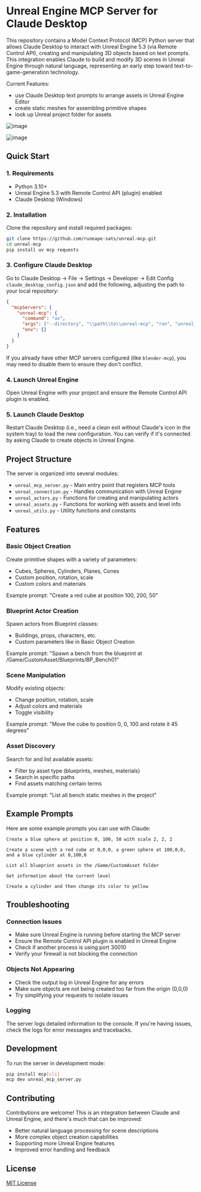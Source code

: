 # Unreal Engine MCP Server for Claude Desktop

This repository contains a Model Context Protocol (MCP) Python server that allows Claude Desktop to interact with Unreal Engine 5.3 (via Remote Control API), creating and manipulating 3D objects based on text prompts. This integration enables Claude to build and modify 3D scenes in Unreal Engine through natural language, representing an early step toward text-to-game-generation technology. 

Current Features:
- use Claude Desktop text prompts to arrange assets in Unreal Engine Editor
- create static meshes for assembling primitive shapes
- look up Unreal project folder for assets

![image](https://github.com/user-attachments/assets/f7d3d1e7-2057-41c1-bf5b-06734829a8aa)

![image](https://github.com/user-attachments/assets/394c3590-b54e-4824-a763-9df62b3d4cc1)


## Quick Start

### 1. Requirements
  - Python 3.10+
  - Unreal Engine 5.3 with Remote Control API (plugin) enabled
  - Claude Desktop (Windows)

### 2. Installation
Clone the repository and install required packages:

```bash
git clone https://github.com/runeape-sats/unreal-mcp.git
cd unreal-mcp
pip install uv mcp requests
```

### 3. Configure Claude Desktop
Go to Claude Desktop → File → Settings → Developer → Edit Config `claude_desktop_config.json` and add the following, adjusting the path to your local repository:

```json
{
  "mcpServers": {
    "unreal-mcp": {
      "command": "uv",
      "args": ["--directory", "\\path\\to\\unreal-mcp", "run", "unreal_mcp_server.py"],
      "env": {}
    }
  }
}
```

If you already have other MCP servers configured (like `blender-mcp`), you may need to disable them to ensure they don't conflict.

### 4. Launch Unreal Engine
Open Unreal Engine with your project and ensure the Remote Control API plugin is enabled.

### 5. Launch Claude Desktop
Restart Claude Desktop (i.e., need a clean exit without Claude's icon in the system tray) to load the new configuration. You can verify if it's connected by asking Claude to create objects in Unreal Engine.

## Project Structure

The server is organized into several modules:

- `unreal_mcp_server.py` - Main entry point that registers MCP tools
- `unreal_connection.py` - Handles communication with Unreal Engine
- `unreal_actors.py` - Functions for creating and manipulating actors
- `unreal_assets.py` - Functions for working with assets and level info
- `unreal_utils.py` - Utility functions and constants

## Features

### Basic Object Creation

Create primitive shapes with a variety of parameters:
- Cubes, Spheres, Cylinders, Planes, Cones
- Custom position, rotation, scale
- Custom colors and materials

Example prompt: "Create a red cube at position 100, 200, 50"

### Blueprint Actor Creation

Spawn actors from Blueprint classes:
- Buildings, props, characters, etc.
- Custom parameters like in Basic Object Creation

Example prompt: "Spawn a bench from the blueprint at /Game/CustomAsset/Blueprints/BP_Bench01"

### Scene Manipulation

Modify existing objects:
- Change position, rotation, scale
- Adjust colors and materials
- Toggle visibility

Example prompt: "Move the cube to position 0, 0, 100 and rotate it 45 degrees"

### Asset Discovery

Search for and list available assets:
- Filter by asset type (blueprints, meshes, materials)
- Search in specific paths
- Find assets matching certain terms

Example prompt: "List all bench static meshes in the project"

## Example Prompts

Here are some example prompts you can use with Claude:

```
Create a blue sphere at position 0, 100, 50 with scale 2, 2, 2

Create a scene with a red cube at 0,0,0, a green sphere at 100,0,0, and a blue cylinder at 0,100,0

List all blueprint assets in the /Game/CustomAsset folder

Get information about the current level

Create a cylinder and then change its color to yellow
```

## Troubleshooting

### Connection Issues

- Make sure Unreal Engine is running before starting the MCP server
- Ensure the Remote Control API plugin is enabled in Unreal Engine
- Check if another process is using port 30010
- Verify your firewall is not blocking the connection

### Objects Not Appearing

- Check the output log in Unreal Engine for any errors
- Make sure objects are not being created too far from the origin (0,0,0)
- Try simplifying your requests to isolate issues

### Logging

The server logs detailed information to the console. If you're having issues, check the logs for error messages and tracebacks.

## Development

To run the server in development mode:

```bash
pip install mcp[cli]
mcp dev unreal_mcp_server.py
```

## Contributing

Contributions are welcome! This is an integration between Claude and Unreal Engine, and there's much that can be improved:

- Better natural language processing for scene descriptions
- More complex object creation capabilities
- Supporting more Unreal Engine features
- Improved error handling and feedback

## License

[MIT License](LICENSE)
